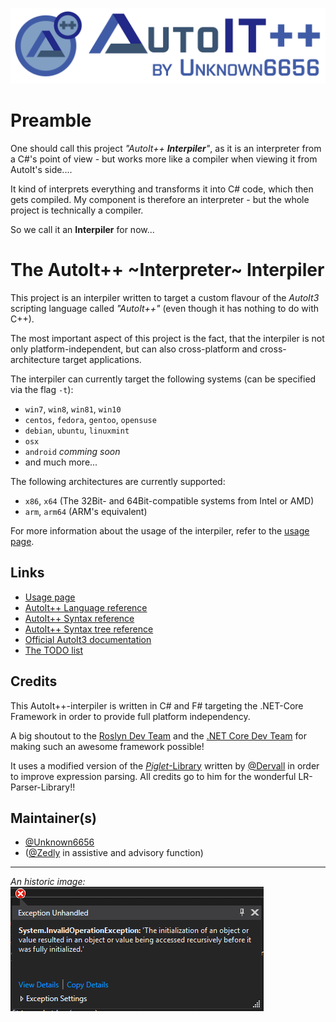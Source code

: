 ![Banner image](Artwork/banner.png)

# Preamble

One should call this project _"AutoIt++ **Interpiler**"_, as it is an interpreter from a C#'s point of view - but works more like a compiler when viewing it from AutoIt's side....

It kind of interprets everything and transforms it into C# code, which then gets compiled. My component is therefore an interpreter - but the whole project is technically a compiler.

So we call it an **Interpiler** for now...

# The AutoIt++ ~Interpreter~ Interpiler

This project is an interpiler written to target a custom flavour of the _AutoIt3_ scripting language called _"AutoIt++"_ (even though it has nothing to do with C++).

The most important aspect of this project is the fact, that the interpiler is not only platform-independent, but can also cross-platform and cross-architecture target applications.

The interpiler can currently target the following systems (can be specified via the flag `-t`):
 - `win7`, `win8`, `win81`, `win10`
 - `centos`, `fedora`, `gentoo`, `opensuse`
 - `debian`, `ubuntu`, `linuxmint`
 - `osx`
 - `android` _comming soon_
 - and much more...
 
The following architectures are currently supported:
 - `x86`, `x64` (The 32Bit- and 64Bit-compatible systems from Intel or AMD)
 - `arm`, `arm64` (ARM's equivalent)

For more information about the usage of the interpiler, refer to the [usage page](doc/usage.md).

## Links

 - [Usage page](doc/usage.md)
 - [AutoIt++ Language reference](doc/language.md)
 - [AutoIt++ Syntax reference](doc/syntax.md)
 - [AutoIt++ Syntax tree reference](doc/syntax-tree.md)
 - [Official AutoIt3 documentation](https://www.autoitscript.com/autoit3/docs/)
 - [The TODO list](todo.txt)

## Credits

This AutoIt++-interpiler is written in C# and F# targeting the .NET-Core Framework in order to provide full platform independency.

A big shoutout to the [Roslyn Dev Team](https://github.com/dotnet/roslyn) and the [.NET Core Dev Team](https://github.com/dotnet/coreclr) for making such an awesome framework possible!

It uses a modified version of the [_Piglet_-Library](https://github.com/Dervall/Piglet) written by [@Dervall](https://github.com/Dervall) in order to improve expression parsing.
All credits go to him for the wonderful LR-Parser-Library!!

## Maintainer(s)

 - [@Unknown6656](https://github.com/Unknown6656)
 - ([@Zedly](https://github.com/Zedly) in assistive and advisory function)

-----------------

_An historic image:_<br/>
![Exception Screenshot](doc/images/wtf.png)
